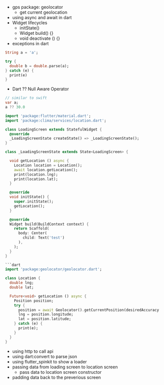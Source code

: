 - gps package: geolocator
  - get current geolocation
- using async and await in dart
- Widget lifecycles
  - initState()
  - Widget build() {}
  - void deactivate () {}
- exceptions in dart
```dart
String a = 'a';

try {
  double b = double.parse(a);
} catch (e) {
  print(e)
}

```

- Dart ?? Null Aware Operator
```dart
// similar to swift
var a;
a ?? 30.0
```

```dart
import 'package:flutter/material.dart';
import 'package:clima/services/location.dart';

class LoadingScreen extends StatefulWidget {
  @override
  _LoadingScreenState createState() => _LoadingScreenState();
}

class _LoadingScreenState extends State<LoadingScreen> {

  void getLocation () async {
    Location location = Location();
    await location.getLocation();
    print(location.lng);
    print(location.lat);
  }

  @override
  void initState() {
    super.initState();
    getLocation();
  }

  @override
  Widget build(BuildContext context) {
    return Scaffold(
      body: Center(
        child: Text('test')
      ),
    );
  }
}

```dart
import 'package:geolocator/geolocator.dart';

class Location {
  double lng;
  double lat;

  Future<void> getLocation () async {
    Position position;
    try {
      position = await Geolocator().getCurrentPosition(desiredAccuracy: LocationAccuracy.low);
      lng = position.longitude;
      lat = position.latitude;
    } catch (e) {
      print(e);
    }
  }
}
```

<!-- starts from https://www.udemy.com/flutter-bootcamp-with-dart/learn/lecture/14485916#overview -->

- using http to call api
- using dart:convert to parse json
- using flutter_spinkit to show a loader
- passing data from loading screen to location screen
  - pass data to location screen constructor
- padding data back to the preverious screen

